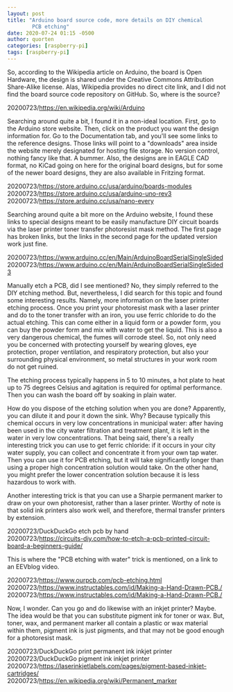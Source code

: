 ```yaml
---
layout: post
title: "Arduino board source code, more details on DIY chemical
        PCB etching"
date: 2020-07-24 01:15 -0500
author: quorten
categories: [raspberry-pi]
tags: [raspberry-pi]
---
```


So, according to the Wikipedia article on Arduino, the board is Open
Hardware, the design is shared under the Creative Commons Attribution
Share-Alike license.  Alas, Wikipedia provides no direct cite link,
and I did not find the board source code repository on GitHub.  So, where
is the source?

20200723/https://en.wikipedia.org/wiki/Arduino

Searching around quite a bit, I found it in a non-ideal location.
First, go to the Arduino store website.  Then, click on the product
you want the design information for.  Go to the Documentation tab, and
you'll see some links to the reference designs.  Those links will
point to a "downloads" area inside the website merely designated for
hosting file storage.  No version control, nothing fancy like that.  A
bummer.  Also, the designs are in EAGLE CAD format, no KiCad going on
here for the original board designs, but for some of the newer board
designs, they are also available in Fritzing format.

20200723/https://store.arduino.cc/usa/arduino/boards-modules  
20200723/https://store.arduino.cc/usa/arduino-uno-rev3  
20200723/https://store.arduino.cc/usa/nano-every

<!-- more -->

Searching around quite a bit more on the Arduino website, I found
these links to special designs meant to be easily manufacture DIY
circuit boards via the laser printer toner transfer photoresist mask
method.  The first page has broken links, but the links in the second
page for the updated version work just fine.

20200723/https://www.arduino.cc/en/Main/ArduinoBoardSerialSingleSided  
20200723/https://www.arduino.cc/en/Main/ArduinoBoardSerialSingleSided3

Manually etch a PCB, did I see mentioned?  No, they simply referred to
the DIY etching method.  But, nevertheless, I did search for this
topic and found some interesting results.  Namely, more information on
the laser printer etching process.  Once you print your photoresist
mask with a laser printer and do to the toner transfer with an iron,
you use ferric chloride to do the actual etching.  This can come
either in a liquid form or a powder form, you can buy the powder form
and mix with water to get the liquid.  This is also a very dangerous
chemical, the fumes will corrode steel.  So, not only need you be
concerned with protecting yourself by wearing gloves, eye protection,
proper ventilation, and respiratory protection, but also your
surrounding physical environment, so metal structures in your work
room do not get ruined.

The etching process typically happens in 5 to 10 minutes, a hot plate
to heat up to 75 degrees Celsius and agitation is required for optimal
performance.  Then you can wash the board off by soaking in plain
water.

How do you dispose of the etching solution when you are done?
Apparently, you can dilute it and pour it down the sink.  Why?
Because typically this chemical occurs in very low concentrations in
municipal water: after having been used in the city water filtration
and treatment plant, it is left in the water in very low
concentrations.  That being said, there's a really interesting trick
you can use to get ferric chloride: if it occurs in your city water
supply, you can collect and concentrate it from your own tap water.
Then you can use it for PCB etching, but it will take significantly
longer than using a proper high concentration solution would take.  On
the other hand, you might prefer the lower concentration solution
because it is less hazardous to work with.

Another interesting trick is that you can use a Sharpie permanent
marker to draw on your own photoresist, rather than a laser printer.
Worthy of note is that solid ink printers also work well, and
therefore, thermal transfer printers by extension.

20200723/DuckDuckGo etch pcb by hand  
20200723/https://circuits-diy.com/how-to-etch-a-pcb-printed-circuit-board-a-beginners-guide/

This is where the "PCB etching with water" trick is mentioned, on a
link to an EEVblog video.

20200723/https://www.ourpcb.com/pcb-etching.html  
20200723/https://www.instructables.com/id/Making-a-Hand-Drawn-PCB./  
20200723/https://www.instructables.com/id/Making-a-Hand-Drawn-PCB./

Now, I wonder.  Can you go and do likewise with an inkjet printer?
Maybe.  The idea would be that you can substitute pigment ink for
toner or wax.  But, toner, wax, and permanent marker all contain a
plastic or wax material within them, pigment ink is just pigments, and
that may not be good enough for a photoresist mask.

20200723/DuckDuckGo print permanent ink inkjet printer  
20200723/DuckDuckGo pigment ink inkjet printer  
20200723/https://laserinkjetlabels.com/pages/pigment-based-inkjet-cartridges/  
20200723/https://en.wikipedia.org/wiki/Permanent_marker
